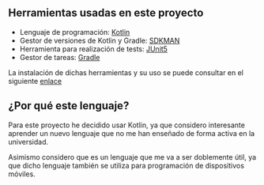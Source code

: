 
## Herramientas usadas en este proyecto

- Lenguaje de programación: [Kotlin](https://kotlinlang.org/)
- Gestor de versiones de Kotlin y Gradle: [SDKMAN](https://sdkman.io/)
- Herramienta para realización de tests: [JUnit5](https://junit.org/junit5/)
- Gestor de tareas: [Gradle](https://gradle.org/)

La instalación de dichas herramientas y su uso se puede consultar en el siguiente [enlace](instalacion.md)

## ¿Por qué este lenguaje?

Para este proyecto he decidido usar Kotlin, ya que considero interesante aprender un nuevo lenguaje que no me han enseñado de forma activa en la universidad.

Asimismo considero que es un lenguaje que me va a ser doblemente útil, ya que dicho lenguaje también se utiliza para programación de dispositivos móviles.